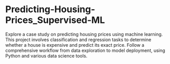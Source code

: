 # Predicting-Housing-Prices_Supervised-ML
Explore a case study on predicting housing prices using machine learning. This project involves classification and regression tasks to determine whether a house is expensive and predict its exact price. Follow a comprehensive workflow from data exploration to model deployment, using Python and various data science tools.
